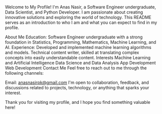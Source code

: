 Welcome to My Profile!
I'm Anas Nasir, a Software Engineer undergraduate, Data Scientist, and Python Developer. I am passionate about creating innovative solutions and exploring the world of technology. This README serves as an introduction to who I am and what you can expect to find in my profile.

About Me
Education: Software Engineer undergraduate with a strong foundation in Statistics, Programming, Mathematics, Machine Learning, and AI.
Experience:
Developed and implemented machine learning algorithms and models.
Technical content writer, skilled at translating complex concepts into easily understandable content.
Interests
Machine Learning and Artificial Intelligence
Data Science and Data Analysis
App Development
Web Development
Contact Me
Feel free to reach out to me through the following channels:

Email: anasnasirpk@gmail.com
I'm open to collaboration, feedback, and discussions related to projects, technology, or anything that sparks your interest.

Thank you for visiting my profile, and I hope you find something valuable here!
